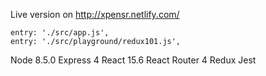 Live version on <http://xpensr.netlify.com/>

```
entry: './src/app.js',
entry: './src/playground/redux101.js',
```

Node 8.5.0
Express 4
React 15.6
React Router 4
Redux
Jest